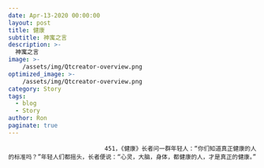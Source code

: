 ```yaml
---
date: Apr-13-2020 00:00:00
layout: post
title: 健康
subtitle: 神寓之言
description: >-
  神寓之言
image: >-
    /assets/img/Qtcreator-overview.png
optimized_image: >-
    /assets/img/Qtcreator-overview.png
category: Story
tags:
  - blog
  - Story
author: Ron
paginate: true
---
```


							　　451，《健康》长者问一群年轻人：“你们知道真正健康的人的标准吗？”年轻人们都摇头，长者便说：“心灵，大脑，身体，都健康的人，才是真正的健康。”
							
							
						